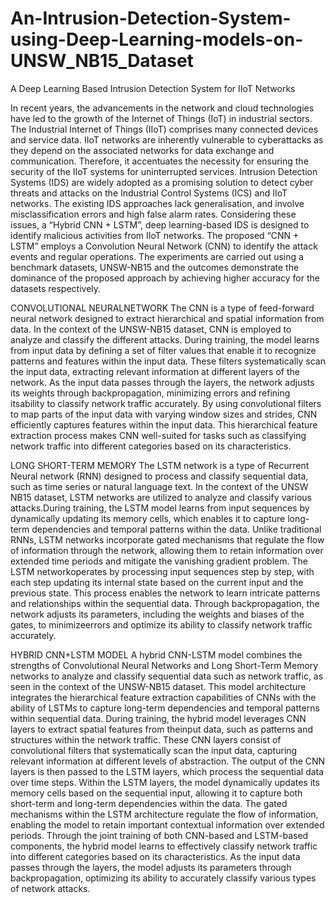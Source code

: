 # An-Intrusion-Detection-System-using-Deep-Learning-models-on-UNSW_NB15_Dataset


A Deep Learning Based Intrusion Detection System for IIoT Networks

In recent years, the advancements in the network and cloud technologies have led to the growth of the Internet of Things (IoT) in industrial sectors. The Industrial Internet of Things (IIoT) comprises many connected devices and service data. IIoT networks are inherently vulnerable to cyberattacks as they depend on the associated networks for data exchange and communication. Therefore, it accentuates the necessity for ensuring the security of the IIoT systems for uninterrupted services. Intrusion Detection Systems (IDS) are widely adopted as a promising solution to detect cyber threats and attacks on the Industrial Control Systems (ICS) and IIoT networks. The existing IDS approaches lack generalisation, and involve misclassification errors and high false alarm rates. Considering these issues, a “Hybrid CNN + LSTM”, deep learning-based IDS is designed to identify malicious activities from IIoT networks. The proposed “CNN + LSTM” employs a Convolution Neural Network (CNN) to identify the attack events and regular operations. The experiments are carried out using a benchmark datasets, UNSW-NB15 and the outcomes demonstrate the dominance of the proposed approach by achieving higher accuracy for the datasets respectively.

CONVOLUTIONAL NEURALNETWORK
The CNN is a type of feed-forward neural network designed to extract hierarchical and spatial information from data. In the context of the UNSW-NB15 dataset, CNN is employed to analyze and classify the different attacks. During training, the model learns from input data by defining a set of filter values that enable it to recognize patterns and features within the input data. These filters systematically scan the input data, extracting relevant information at different layers of the network. As the input data passes through the layers, the network adjusts its weights through backpropagation, minimizing errors and refining itsability to classify network traffic accurately. By using convolutional filters to map parts of the input data with varying window sizes and strides, CNN efficiently captures features within the input data. This hierarchical feature extraction process makes CNN well-suited for tasks such as classifying network traffic into different categories based on its characteristics.

LONG SHORT-TERM MEMORY
The LSTM network is a type of Recurrent Neural network (RNN) designed to process and classify sequential data, such as time series or natural language text. In the context of the UNSW NB15 dataset, LSTM networks are utilized to analyze and classify various attacks.During training, the LSTM model learns from input sequences by dynamically updating its memory cells, which enables it to capture long-term dependencies and temporal patterns within the data. Unlike traditional RNNs, LSTM networks incorporate gated mechanisms that regulate the flow of information through the network, allowing them to retain information over extended time periods and mitigate the vanishing gradient problem. The LSTM networkoperates by processing input sequences step by step, with each step updating its internal state based on the current input and the previous state. This process enables the network to learn intricate patterns and relationships within the sequential data. Through backpropagation, the network adjusts its parameters, including the weights and biases of the gates, to minimizeerrors and optimize its ability to classify network traffic accurately.

HYBRID CNN+LSTM MODEL
A hybrid CNN-LSTM model combines the strengths of Convolutional Neural Networks and Long Short-Term Memory networks to analyze and classify sequential data such as network traffic, as seen in the context of the UNSW-NB15 dataset. This model architecture integrates the hierarchical feature extraction capabilities of CNNs with the ability of LSTMs to capture long-term dependencies and temporal patterns within sequential data. During training, the hybrid model leverages CNN layers to extract spatial features from theinput data, such as patterns and structures within the network traffic. These CNN layers consist of convolutional filters that systematically scan the input data, capturing relevant information at different levels of abstraction. The output of the CNN layers is then passed to the LSTM layers, which process the sequential data over time steps. Within the LSTM layers, the model dynamically updates its memory cells based on the sequential input, allowing it to capture both short-term and long-term dependencies within the data. The gated mechanisms within the LSTM architecture regulate the flow of information, enabling the model to retain important contextual information over extended periods. Through the joint training of both CNN-based and LSTM-based components, the hybrid model learns to effectively classify network traffic into different categories based on its characteristics. As the input data passes through the layers, the model adjusts its parameters through backpropagation, optimizing its ability to accurately classify various types of network attacks.
